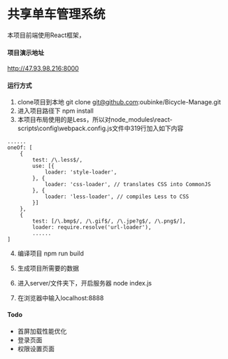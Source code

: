 # 共享单车管理系统
本项目前端使用React框架，

#### 项目演示地址
http://47.93.98.216:8000

#### 运行方式

1. clone项目到本地
    git clone git@github.com:oubinke/Bicycle-Manage.git
2. 进入项目路径下
    npm install
3. 本项目布局使用的是Less，所以对node_modules\react-scripts\config\webpack.config.js文件中319行加入如下内容
```
......
oneOf: [
    {
        test: /\.less$/,
        use: [{
            loader: 'style-loader',
        }, {
            loader: 'css-loader', // translates CSS into CommonJS
        }, {
            loader: 'less-loader', // compiles Less to CSS
        }]
    },
    {
        test: [/\.bmp$/, /\.gif$/, /\.jpe?g$/, /\.png$/],
        loader: require.resolve('url-loader'),
        ......
]
```
4. 编译项目
    npm run build

5. 生成项目所需要的数据

6. 进入server/文件夹下，开启服务器
    node index.js

7. 在浏览器中输入localhost:8888


#### Todo
* 首屏加载性能优化
* 登录页面
* 权限设置页面
